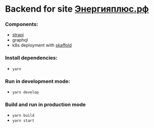 # Backend for site [Энергияплюс.рф](http://xn--c1adkmgpem4hrai.xn--p1ai/)

### Components:
- [strapi](https://strapi.io/)
- graphql
- k8s deployment with [skaffold](https://skaffold.dev/)

### Install dependencies:
- `yarn`

### Run in development mode:
- `yarn develop`

### Build and run in production mode
- `yarn build`
- `yarn start`

